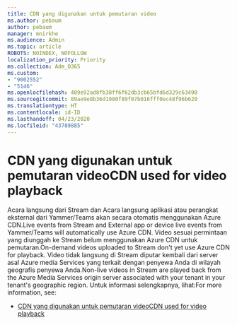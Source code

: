 ```yaml
---
title: CDN yang digunakan untuk pemutaran video
ms.author: pebaum
author: pebaum
manager: mnirkhe
ms.audience: Admin
ms.topic: article
ROBOTS: NOINDEX, NOFOLLOW
localization_priority: Priority
ms.collection: Adm_O365
ms.custom:
- "9002552"
- "5146"
ms.openlocfilehash: 489e92ad8fb38ff6f62db3cb65bfd6d329c63490
ms.sourcegitcommit: 89ae9e8b36d1980f89f07b016fff0ec48f96b620
ms.translationtype: HT
ms.contentlocale: id-ID
ms.lasthandoff: 04/23/2020
ms.locfileid: "43789885"
---
```

# <a name="cdn-used-for-video-playback"></a><span data-ttu-id="60428-102">CDN yang digunakan untuk pemutaran video</span><span class="sxs-lookup"><span data-stu-id="60428-102">CDN used for video playback</span></span>

<span data-ttu-id="60428-103">Acara langsung dari Stream dan Acara langsung aplikasi atau perangkat eksternal dari Yammer/Teams akan secara otomatis menggunakan Azure CDN.</span><span class="sxs-lookup"><span data-stu-id="60428-103">Live events from Stream and External app or device live events from Yammer/Teams will automatically use Azure CDN.</span></span> <span data-ttu-id="60428-104">Video sesuai permintaan yang diunggah ke Stream belum menggunakan Azure CDN untuk pemutaran.</span><span class="sxs-lookup"><span data-stu-id="60428-104">On-demand videos uploaded to Stream don't yet use Azure CDN for playback.</span></span> <span data-ttu-id="60428-105">Video tidak langsung di Stream diputar kembali dari server asal Azure media Services yang terkait dengan penyewa Anda di wilayah geografis penyewa Anda.</span><span class="sxs-lookup"><span data-stu-id="60428-105">Non-live videos in Stream are played back from the Azure Media Services origin server associated with your tenant in your tenant's geographic region.</span></span> <span data-ttu-id="60428-106">Untuk informasi selengkapnya, lihat:</span><span class="sxs-lookup"><span data-stu-id="60428-106">For more information, see:</span></span>

- [<span data-ttu-id="60428-107">CDN yang digunakan untuk pemutaran video</span><span class="sxs-lookup"><span data-stu-id="60428-107">CDN used for video playback</span></span>](https://docs.microsoft.com/id-ID/stream/network-overview#cdn-used-for-video-playback)
